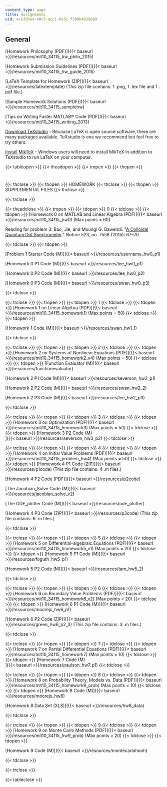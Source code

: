 ```yaml
---
content_type: page
title: Assignments
uid: 4ce395e4-40c5-acc1-be51-f389b4029689
---
```


General
-------

[Homework Philosophy (PDF)]({{< baseurl >}}/resources/mit10_34f15_hw_philo_2015)

[Homework Submission Guidelines (PDF)]({{< baseurl >}}/resources/mit10_34f15_hw_guide_2015)

[LaTeX Template for Homework (ZIP)]({{< baseurl >}}/resources/latextemplate) (This zip file contains: 1 .png, 1 .tex file and 1 . pdf file.)

[Sample Homework Solutions (PDF)]({{< baseurl >}}/resources/mit10_34f15_samplehw)

[Tips on Writing Faster MATLAB® Code (PDF)]({{< baseurl >}}/resources/mit10_34f15_writing_2013)

[Download TeXstudio](http://www.texstudio.org/) - Because LaTeX is open source software, there are many packages available. TeXstudio is one we recommend but feel free to try others.

[Install MikTeX](https://web.archive.org/web/20161127071614/http://www.howtotex.com/howto/installing-latex-on-windows/) - Windows users will need to install MikTeX in addition to TeXstudio to run LaTeX on your computer.

{{< tableopen >}}
{{< theadopen >}}
{{< tropen >}}
{{< thopen >}}
#
{{< thclose >}}
{{< thopen >}}
HOMEWORK
{{< thclose >}}
{{< thopen >}}
SUPPLEMENTAL FILES
{{< thclose >}}

{{< trclose >}}

{{< theadclose >}}
{{< tropen >}}
{{< tdopen >}}
0
{{< tdclose >}}
{{< tdopen >}}
[Homework 0 on MATLAB and Linear Algebra (PDF)]({{< baseurl >}}/resources/mit10_34f15_hw0) (Max points = 60)

Reading for problem 3: Bao, Jie, and Moungi G. Bawendi. "[A Colloidal Quantum Dot Spectrometer](http://dx.doi.org/10.1038/nature14576)." _Nature_ 523, no. 7558 (2015): 67–70.


{{< tdclose >}}
{{< tdopen >}}


[Problem 1 Starter Code (M)]({{< baseurl >}}/resources/username_hw0_p1)

[Homework 0 P1 Code (M)]({{< baseurl >}}/resources/lee_hw0_p1)

[Homework 0 P2 Code (M)]({{< baseurl >}}/resources/lee_hw0_p2)

[Homework 0 P3 Code (M)]({{< baseurl >}}/resources/swan_hw0_p3)


{{< tdclose >}}

{{< trclose >}}
{{< tropen >}}
{{< tdopen >}}
1
{{< tdclose >}}
{{< tdopen >}}
[Homework 1 on Linear Algebra (PDF)]({{< baseurl >}}/resources/mit10_34f15_homework1) (Max points = 50)
{{< tdclose >}}
{{< tdopen >}}


[Homework 1 Code (M)]({{< baseurl >}}/resources/swan_hw1_1)


{{< tdclose >}}

{{< trclose >}}
{{< tropen >}}
{{< tdopen >}}
2
{{< tdclose >}}
{{< tdopen >}}
[Homework 2 on Systems of Nonlinear Equations (PDF)]({{< baseurl >}}/resources/mit10_34f15_homework2_v4) (Max points = 50)
{{< tdclose >}}
{{< tdopen >}}
[Function Evaluator (M)]({{< baseurl >}}/resources/functionevaluator)

[Homework 2 P1 Code (M)]({{< baseurl >}}/resources/severson_hw2_p1)

[Homework 2 P2 Code (M)]({{< baseurl >}}/resources/swan_hw2_2)

[Homework 2 P3 Code (M)]({{< baseurl >}}/resources/lee_hw2_p3)


{{< tdclose >}}

{{< trclose >}}
{{< tropen >}}
{{< tdopen >}}
3
{{< tdclose >}}
{{< tdopen >}}
[Homework 3 on Optimization (PDF)]({{< baseurl >}}/resources/mit10_34f15_homework3) (Max points = 50)
{{< tdclose >}}
{{< tdopen >}}
[Homework 3 P2 Code (M)  
]({{< baseurl >}}/resources/severson_hw3_p2)
{{< tdclose >}}

{{< trclose >}}
{{< tropen >}}
{{< tdopen >}}
4
{{< tdclose >}}
{{< tdopen >}}
[Homework 4 on Initial Value Problems (PDF)]({{< baseurl >}}/resources/mit10_34f15_problem_hw4) (Max points = 50)
{{< tdclose >}}
{{< tdopen >}}
[Homework 4 P1 Code (ZIP)]({{< baseurl >}}/resources/p1code) (This zip file contains: 4 .m files.)

[Homework 4 P2 Code (PDF)]({{< baseurl >}}/resources/p2code)

[The Jacobian\_Solve Code (M)]({{< baseurl >}}/resources/jacobian_solve_v2)

[The ODE\_plotter Code (M)]({{< baseurl >}}/resources/ode_plotter)

[Homework 4 P3 Code (ZIP)]({{< baseurl >}}/resources/p3code) (This zip file contains: 6 .m files.)


{{< tdclose >}}

{{< trclose >}}
{{< tropen >}}
{{< tdopen >}}
5
{{< tdclose >}}
{{< tdopen >}}
[Homework 5 on Differential-algebraic Equations (PDF)]({{< baseurl >}}/resources/mit10_34f15_homework5_v1) (Max points = 20)
{{< tdclose >}}
{{< tdopen >}}
[Homework 5 P1 Code (M)]({{< baseurl >}}/resources/foguth_hw5_p1)

[Homework 5 P2 Code (M)]({{< baseurl >}}/resources/tam_hw5_2)


{{< tdclose >}}

{{< trclose >}}
{{< tropen >}}
{{< tdopen >}}
6
{{< tdclose >}}
{{< tdopen >}}
[Homework 6 on Boundary Value Problems (PDF)]({{< baseurl >}}/resources/mit10_34f15_homework6_v2) (Max points = 20)
{{< tdclose >}}
{{< tdopen >}}
[Homework 6 P1 Code (M)]({{< baseurl >}}/resources/moorejs_hw6_p1)

[Homework 6 P2 Code (ZIP)]({{< baseurl >}}/resources/green_hw6_p2_3) (This zip file contains: 3 .m files.)


{{< tdclose >}}

{{< trclose >}}
{{< tropen >}}
{{< tdopen >}}
7
{{< tdclose >}}
{{< tdopen >}}
[Homework 7 on Partial Differential Equations (PDF)]({{< baseurl >}}/resources/mit10_34f15_homework7) (Max points = 10)
{{< tdclose >}}
{{< tdopen >}}
[Homework 7 Code (M)  
]({{< baseurl >}}/resources/paulson_hw7_p1)
{{< tdclose >}}

{{< trclose >}}
{{< tropen >}}
{{< tdopen >}}
8
{{< tdclose >}}
{{< tdopen >}}
[Homework 8 on Probability Theory, Models vs. Data (PDF)]({{< baseurl >}}/resources/mit10_34f15_homework8_prob) (Max points = 10)
{{< tdclose >}}
{{< tdopen >}}
[Homework 8 Code (M)]({{< baseurl >}}/resources/moorejs_hw8)

[Homework 8 Data Set (XLS)]({{< baseurl >}}/resources/hw8_data)


{{< tdclose >}}

{{< trclose >}}
{{< tropen >}}
{{< tdopen >}}
9
{{< tdclose >}}
{{< tdopen >}}
[Homework 9 on Monte Carlo Methods (PDF)]({{< baseurl >}}/resources/mit10_34f15_hw9_prob) (Max points = 20)
{{< tdclose >}}
{{< tdopen >}}


[Homework 9 Code (M)]({{< baseurl >}}/resources/montecarlohooh)


{{< tdclose >}}

{{< trclose >}}

{{< tableclose >}}
